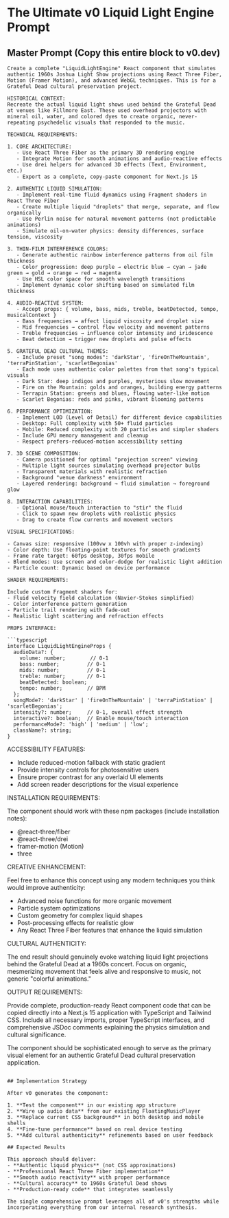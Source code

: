 # The Ultimate v0 Liquid Light Engine Prompt

## Master Prompt (Copy this entire block to v0.dev)

```
Create a complete "LiquidLightEngine" React component that simulates authentic 1960s Joshua Light Show projections using React Three Fiber, Motion (Framer Motion), and advanced WebGL techniques. This is for a Grateful Dead cultural preservation project.

HISTORICAL CONTEXT:
Recreate the actual liquid light shows used behind the Grateful Dead at venues like Fillmore East. These used overhead projectors with mineral oil, water, and colored dyes to create organic, never-repeating psychedelic visuals that responded to the music.

TECHNICAL REQUIREMENTS:

1. CORE ARCHITECTURE:
   - Use React Three Fiber as the primary 3D rendering engine
   - Integrate Motion for smooth animations and audio-reactive effects
   - Use drei helpers for advanced 3D effects (Text, Environment, etc.)
   - Export as a complete, copy-paste component for Next.js 15

2. AUTHENTIC LIQUID SIMULATION:
   - Implement real-time fluid dynamics using Fragment shaders in React Three Fiber
   - Create multiple liquid "droplets" that merge, separate, and flow organically
   - Use Perlin noise for natural movement patterns (not predictable animations)
   - Simulate oil-on-water physics: density differences, surface tension, viscosity

3. THIN-FILM INTERFERENCE COLORS:
   - Generate authentic rainbow interference patterns from oil film thickness
   - Color progression: deep purple → electric blue → cyan → jade green → gold → orange → red → magenta
   - Use HSL color space for smooth wavelength transitions
   - Implement dynamic color shifting based on simulated film thickness

4. AUDIO-REACTIVE SYSTEM:
   - Accept props: { volume, bass, mids, treble, beatDetected, tempo, musicalContext }
   - Bass frequencies → affect liquid viscosity and droplet size
   - Mid frequencies → control flow velocity and movement patterns
   - Treble frequencies → influence color intensity and iridescence
   - Beat detection → trigger new droplets and pulse effects

5. GRATEFUL DEAD CULTURAL THEMES:
   - Include preset "song modes": 'darkStar', 'fireOnTheMountain', 'terraPinStation', 'scarletBegonias'
   - Each mode uses authentic color palettes from that song's typical visuals
   - Dark Star: deep indigos and purples, mysterious slow movement
   - Fire on the Mountain: golds and oranges, building energy patterns
   - Terrapin Station: greens and blues, flowing water-like motion
   - Scarlet Begonias: reds and pinks, vibrant blooming patterns

6. PERFORMANCE OPTIMIZATION:
   - Implement LOD (Level of Detail) for different device capabilities
   - Desktop: Full complexity with 50+ fluid particles
   - Mobile: Reduced complexity with 20 particles and simpler shaders
   - Include GPU memory management and cleanup
   - Respect prefers-reduced-motion accessibility setting

7. 3D SCENE COMPOSITION:
   - Camera positioned for optimal "projection screen" viewing
   - Multiple light sources simulating overhead projector bulbs
   - Transparent materials with realistic refraction
   - Background "venue darkness" environment
   - Layered rendering: background → fluid simulation → foreground glow

8. INTERACTION CAPABILITIES:
   - Optional mouse/touch interaction to "stir" the fluid
   - Click to spawn new droplets with realistic physics
   - Drag to create flow currents and movement vectors

VISUAL SPECIFICATIONS:

- Canvas size: responsive (100vw x 100vh with proper z-indexing)
- Color depth: Use floating-point textures for smooth gradients
- Frame rate target: 60fps desktop, 30fps mobile
- Blend modes: Use screen and color-dodge for realistic light addition
- Particle count: Dynamic based on device performance

SHADER REQUIREMENTS:

Include custom Fragment shaders for:
- Fluid velocity field calculation (Navier-Stokes simplified)
- Color interference pattern generation
- Particle trail rendering with fade-out
- Realistic light scattering and refraction effects

PROPS INTERFACE:

```typescript
interface LiquidLightEngineProps {
  audioData?: {
    volume: number;        // 0-1
    bass: number;         // 0-1  
    mids: number;         // 0-1
    treble: number;       // 0-1
    beatDetected: boolean;
    tempo: number;        // BPM
  };
  songMode?: 'darkStar' | 'fireOnTheMountain' | 'terraPinStation' | 'scarletBegonias';
  intensity?: number;     // 0-1, overall effect strength
  interactive?: boolean;  // Enable mouse/touch interaction
  performanceMode?: 'high' | 'medium' | 'low';
  className?: string;
}
```

ACCESSIBILITY FEATURES:

- Include reduced-motion fallback with static gradient
- Provide intensity controls for photosensitive users
- Ensure proper contrast for any overlaid UI elements
- Add screen reader descriptions for the visual experience

INSTALLATION REQUIREMENTS:

The component should work with these npm packages (include installation notes):
- @react-three/fiber
- @react-three/drei  
- framer-motion (Motion)
- three

CREATIVE ENHANCEMENT:

Feel free to enhance this concept using any modern techniques you think would improve authenticity:
- Advanced noise functions for more organic movement
- Particle system optimizations
- Custom geometry for complex liquid shapes
- Post-processing effects for realistic glow
- Any React Three Fiber features that enhance the liquid simulation

CULTURAL AUTHENTICITY:

The end result should genuinely evoke watching liquid light projections behind the Grateful Dead at a 1960s concert. Focus on organic, mesmerizing movement that feels alive and responsive to music, not generic "colorful animations."

OUTPUT REQUIREMENTS:

Provide complete, production-ready React component code that can be copied directly into a Next.js 15 application with TypeScript and Tailwind CSS. Include all necessary imports, proper TypeScript interfaces, and comprehensive JSDoc comments explaining the physics simulation and cultural significance.

The component should be sophisticated enough to serve as the primary visual element for an authentic Grateful Dead cultural preservation application.
```

## Implementation Strategy

After v0 generates the component:

1. **Test the component** in our existing app structure
2. **Wire up audio data** from our existing FloatingMusicPlayer
3. **Replace current CSS background** in both desktop and mobile shells
4. **Fine-tune performance** based on real device testing
5. **Add cultural authenticity** refinements based on user feedback

## Expected Results

This approach should deliver:
- **Authentic liquid physics** (not CSS approximations)
- **Professional React Three Fiber implementation** 
- **Smooth audio reactivity** with proper performance
- **Cultural accuracy** to 1960s Grateful Dead shows
- **Production-ready code** that integrates seamlessly

The single comprehensive prompt leverages all of v0's strengths while incorporating everything from our internal research synthesis.